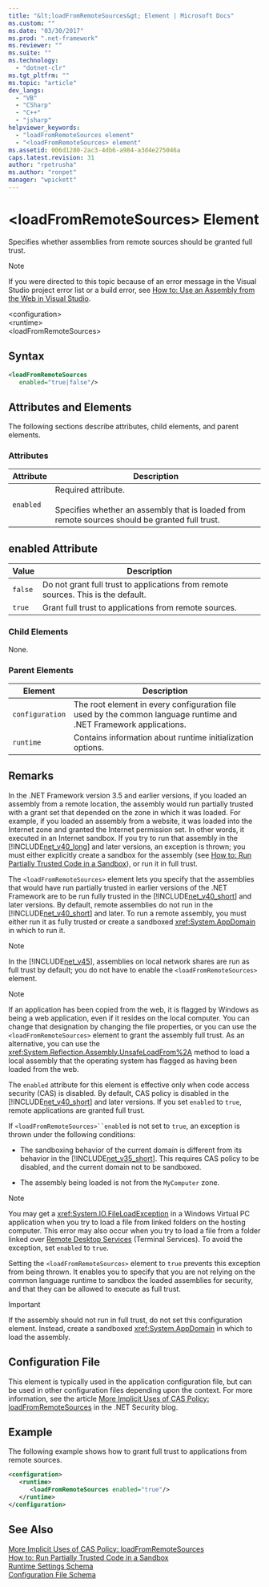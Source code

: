 ```yaml
---
title: "&lt;loadFromRemoteSources&gt; Element | Microsoft Docs"
ms.custom: ""
ms.date: "03/30/2017"
ms.prod: ".net-framework"
ms.reviewer: ""
ms.suite: ""
ms.technology: 
  - "dotnet-clr"
ms.tgt_pltfrm: ""
ms.topic: "article"
dev_langs: 
  - "VB"
  - "CSharp"
  - "C++"
  - "jsharp"
helpviewer_keywords: 
  - "loadFromRemoteSources element"
  - "<loadFromRemoteSources> element"
ms.assetid: 006d1280-2ac3-4db6-a984-a3d4e275046a
caps.latest.revision: 31
author: "rpetrusha"
ms.author: "ronpet"
manager: "wpickett"
---
```

# &lt;loadFromRemoteSources&gt; Element
Specifies whether assemblies from remote sources should be granted full trust.  
  
> [!NOTE]
>  If you were directed to this topic because of an error message in the Visual Studio project error list or a build error, see [How to: Use an Assembly from the Web in Visual Studio](http://msdn.microsoft.com/en-us/d8635b63-89a0-41aa-90f4-f351b2111070).  
  
 \<configuration>  
\<runtime>  
\<loadFromRemoteSources>  
  
## Syntax  
  
```xml  
<loadFromRemoteSources    
   enabled="true|false"/>  
```  
  
## Attributes and Elements  
 The following sections describe attributes, child elements, and parent elements.  
  
### Attributes  
  
|Attribute|Description|  
|---------------|-----------------|  
|`enabled`|Required attribute.<br /><br /> Specifies whether an assembly that is loaded from remote sources should be granted full trust.|  
  
## enabled Attribute  
  
|Value|Description|  
|-----------|-----------------|  
|`false`|Do not grant full trust to applications from remote sources. This is the default.|  
|`true`|Grant full trust to applications from remote sources.|  
  
### Child Elements  
 None.  
  
### Parent Elements  
  
|Element|Description|  
|-------------|-----------------|  
|`configuration`|The root element in every configuration file used by the common language runtime and .NET Framework applications.|  
|`runtime`|Contains information about runtime initialization options.|  
  
## Remarks  
 In the .NET Framework version 3.5 and earlier versions, if you loaded an assembly from a remote location, the assembly would run partially trusted with a grant set that depended on the zone in which it was loaded. For example, if you loaded an assembly from a website, it was loaded into the Internet zone and granted the Internet permission set. In other words, it executed in an Internet sandbox. If you try to run that assembly in the [!INCLUDE[net_v40_long](../../../../../includes/net-v40-long-md.md)] and later versions, an exception is thrown; you must either explicitly create a sandbox for the assembly (see [How to: Run Partially Trusted Code in a Sandbox](../../../../../docs/framework/misc/how-to-run-partially-trusted-code-in-a-sandbox.md)), or run it in full trust.  
  
 The `<loadFromRemoteSources>` element lets you specify that the assemblies that would have run partially trusted in earlier versions of the .NET Framework are to be run fully trusted in the [!INCLUDE[net_v40_short](../../../../../includes/net-v40-short-md.md)] and later versions. By default, remote assemblies do not run in the [!INCLUDE[net_v40_short](../../../../../includes/net-v40-short-md.md)] and later. To run a remote assembly, you must either run it as fully trusted or create a sandboxed <xref:System.AppDomain> in which to run it.  
  
> [!NOTE]
>  In the [!INCLUDE[net_v45](../../../../../includes/net-v45-md.md)], assemblies on local network shares are run as full trust by default; you do not have to enable the `<loadFromRemoteSources>` element.  
  
> [!NOTE]
>  If an application has been copied from the web, it is flagged by Windows as being a web application, even if it resides on the local computer. You can change that designation by changing the file properties, or you can use the `<loadFromRemoteSources>` element to grant the assembly full trust. As an alternative, you can use the <xref:System.Reflection.Assembly.UnsafeLoadFrom%2A> method to load a local assembly that the operating system has flagged as having been loaded from the web.  
  
 The `enabled` attribute for this element is effective only when code access security (CAS) is disabled. By default, CAS policy is disabled in the [!INCLUDE[net_v40_short](../../../../../includes/net-v40-short-md.md)] and later versions. If you set `enabled` to `true`, remote applications are granted full trust.  
  
 If `<loadFromRemoteSources>``enabled` is not set to `true`, an exception is thrown under the following conditions:  
  
-   The sandboxing behavior of the current domain is different from its behavior in the [!INCLUDE[net_v35_short](../../../../../includes/net-v35-short-md.md)]. This requires CAS policy to be disabled, and the current domain not to be sandboxed.  
  
-   The assembly being loaded is not from the `MyComputer` zone.  
  
> [!NOTE]
>  You may get a <xref:System.IO.FileLoadException> in a Windows Virtual PC application when you try to load a file from linked folders on the hosting computer. This error may also occur when you try to load a file from a folder linked over [Remote Desktop Services](http://go.microsoft.com/fwlink/?LinkId=182775) (Terminal Services). To avoid the exception, set `enabled` to `true`.  
  
 Setting the `<loadFromRemoteSources>` element to `true` prevents this exception from being thrown. It enables you to specify that you are not relying on the common language runtime to sandbox the loaded assemblies for security, and that they can be allowed to execute as full trust.  
  
> [!IMPORTANT]
>  If the assembly should not run in full trust, do not set this configuration element. Instead, create a sandboxed <xref:System.AppDomain> in which to load the assembly.  
  
## Configuration File  
 This element is typically used in the application configuration file, but can be used in other configuration files depending upon the context. For more information, see the article [More Implicit Uses of CAS Policy: loadFromRemoteSources](http://go.microsoft.com/fwlink/p/?LinkId=266839) in the .NET Security blog.  
  
## Example  
 The following example shows how to grant full trust to applications from remote sources.  
  
```xml  
<configuration>  
   <runtime>  
      <loadFromRemoteSources enabled="true"/>  
   </runtime>  
</configuration>  
```  
  
## See Also  
 [More Implicit Uses of CAS Policy: loadFromRemoteSources](http://go.microsoft.com/fwlink/p/?LinkId=266839)   
 [How to: Run Partially Trusted Code in a Sandbox](../../../../../docs/framework/misc/how-to-run-partially-trusted-code-in-a-sandbox.md)   
 [Runtime Settings Schema](../../../../../docs/framework/configure-apps/file-schema/runtime/index.md)   
 [Configuration File Schema](../../../../../docs/framework/configure-apps/file-schema/index.md)